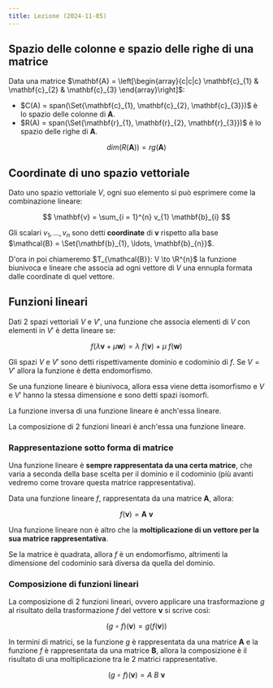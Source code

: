 ```yaml
---
title: Lezione (2024-11-05)
---
```


## Spazio delle colonne e spazio delle righe di una matrice

Data una matrice
$\mathbf{A} = \left[\begin{array}{c|c|c} \mathbf{c}_{1} & \mathbf{c}_{2} & \mathbf{c}_{3} \end{array}\right]$:

- $C(A) = span(\Set{\mathbf{c}_{1}, \mathbf{c}_{2}, \mathbf{c}_{3}})$ è lo
  spazio delle colonne di $\mathbf{A}$.
- $R(A) = span(\Set{\mathbf{r}_{1}, \mathbf{r}_{2}, \mathbf{r}_{3}})$ è lo
  spazio delle righe di $\mathbf{A}$.

$$
dim(R(\mathbf{A})) = rg(\mathbf{A})
$$

## Coordinate di uno spazio vettoriale

Dato uno spazio vettoriale $V$, ogni suo elemento si può esprimere come la
combinazione lineare:

$$
\mathbf{v} = \sum_{i = 1}^{n} v_{1} \mathbf{b}_{i}
$$

Gli scalari $v_{1}, \ldots, v_{n}$ sono detti **coordinate** di $\mathbf{v}$
rispetto alla base $\mathcal{B} = \Set{\mathbf{b}_{1}, \ldots, \mathbf{b}_{n}}$.

D'ora in poi chiameremo $T_{\mathcal{B}}: V \to \R^{n}$ la funzione biunivoca e
lineare che associa ad ogni vettore di $V$ una ennupla formata dalle coordinate
di quel vettore.

## Funzioni lineari

Dati 2 spazi vettoriali $V$ e $V'$, una funzione che associa elementi di $V$ con
elementi in $V'$ è detta lineare se:

$$
f(\lambda \mathbf{v} + \mu \mathbf{w}) = \lambda\ f(\mathbf{v}) + \mu\ f(\mathbf{w})
$$

Gli spazi $V$ e $V'$ sono detti rispettivamente dominio e codominio di $f$. Se
$V = V'$ allora la funzione è detta endomorfismo.

Se una funzione lineare è biunivoca, allora essa viene detta isomorfismo e $V$ e
$V'$ hanno la stessa dimensione e sono detti spazi isomorfi.

La funzione inversa di una funzione lineare è anch'essa lineare.

La composizione di 2 funzioni lineari è anch'essa una funzione lineare.

### Rappresentazione sotto forma di matrice

Una funzione lineare è **sempre rappresentata da una certa matrice**, che varia
a seconda della base scelta per il dominio e il codominio (più avanti vedremo
come trovare questa matrice rappresentativa).

Data una funzione lineare $f$, rappresentata da una matrice $\mathbf{A}$,
allora:

$$
f(\mathbf{v}) = \mathbf{A}\ \mathbf{v}
$$

Una funzione lineare non è altro che la **moltiplicazione di un vettore per la
sua matrice rappresentativa**.

Se la matrice è quadrata, allora $f$ è un endomorfismo, altrimenti la dimensione
del codominio sarà diversa da quella del dominio.

### Composizione di funzioni lineari

La composizione di 2 funzioni lineari, ovvero applicare una trasformazione $g$
al risultato della trasformazione $f$ del vettore $\mathbf{v}$ si scrive così:

$$
(g \circ f)(\mathbf{v}) = g(f(\mathbf{v}))
$$

In termini di matrici, se la funzione $g$ è rappresentata da una matrice
$\mathbf{A}$ e la funzione $f$ è rappresentata da una matrice $\mathbf{B}$,
allora la composizione è il risultato di una moltiplicazione tra le 2 matrici
rappresentative.

$$
(g \circ f)(\mathbf{v}) = A\ B\ \mathbf{v}
$$
